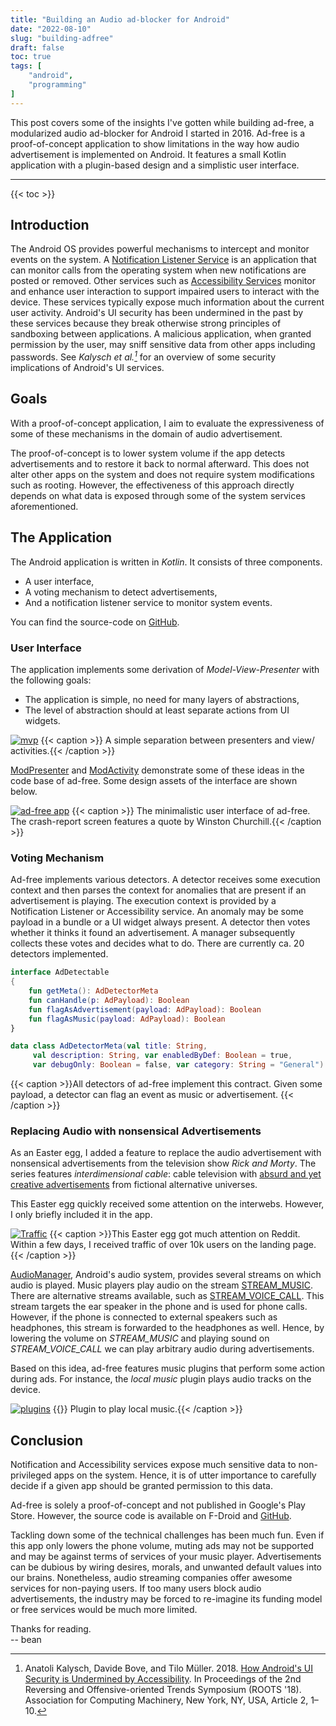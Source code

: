 ```yaml
---
title: "Building an Audio ad-blocker for Android"
date: "2022-08-10"
slug: "building-adfree"
draft: false
toc: true
tags: [
    "android",
    "programming"
]
---
```


This post covers some of the insights I've gotten while building ad-free, a
modularized audio ad-blocker for Android I started in 2016. Ad-free is a
proof-of-concept application to show limitations in the way how audio
advertisement is implemented on Android. It features a small Kotlin application
with a plugin-based design and a simplistic user interface. <!--more-->

---

{{< toc >}}

## Introduction
The Android OS provides powerful mechanisms to intercept and monitor events on
the system. A [Notification Listener Service]() is an application that can
monitor calls from the operating system when new notifications are posted or
removed. Other services such as [Accessibility Services]() monitor and enhance
user interaction to support impaired users to interact with the device. These
services typically expose much information about the current user activity.
Android's UI security has been undermined in the past by these services because
they break otherwise strong principles of sandboxing between applications. A
malicious application, when granted permission by the user, may sniff sensitive
data from other apps including passwords. See <cite> Kalysch et al.[^1]</cite>
for an overview of some security implications of Android's UI services.



[^1]: Anatoli Kalysch, Davide Bove, and Tilo Müller. 2018. [How Android's UI
    Security is Undermined by
    Accessibility](https://faui1-files.cs.fau.de/public/publications/a11y_final_version.pdf).
    In Proceedings of the 2nd Reversing and Offensive-oriented Trends Symposium
    (ROOTS '18). Association for Computing Machinery, New York, NY, USA, Article
    2, 1–10.


## Goals
With a proof-of-concept application, I aim to evaluate the expressiveness of
some of these mechanisms in the domain of audio advertisement.

The proof-of-concept is to lower system volume if the app detects advertisements
and to restore it back to normal afterward. This does not alter other apps on
the system and does not require system modifications such as rooting. However,
the effectiveness of this approach directly depends on what data is exposed
through some of the system services aforementioned.

## The Application
The Android application is written in _Kotlin_. It consists of three components.

- A user interface,
- A voting mechanism to detect advertisements,
- And a notification listener service to monitor system events.

You can find the source-code on
[GitHub](https://github.com/abertschi/ad-free/tree/master/app/src/main/java/ch/abertschi/adfree).

### User Interface

The application implements some derivation of _Model-View-Presenter_ with the
following goals:

- The application is simple, no need for many layers of abstractions,
- The level of abstraction should at least separate actions from UI widgets.

[![mvp](/blog/2022-08_adfree/mvp.svg#center)](/blog/2022-08_adfree/mvp.svg) {{<
caption >}} A simple separation between presenters and view/ activities.{{<
/caption >}}

[ModPresenter](https://github.com/abertschi/ad-free/blob/master/app/src/main/java/ch/abertschi/adfree/view/mod/ModPresenter.kt)
and
[ModActivity](https://github.com/abertschi/ad-free/blob/master/app/src/main/java/ch/abertschi/adfree/view/mod/ModActivity.kt)
demonstrate some of these ideas in the code base of ad-free. Some design assets
of the interface are shown below.

[![ad-free
app](/blog/2022-08_adfree/ad-free-screenshots.png)](/blog/2022-08_adfree/ad-free-screenshots.png)
{{< caption >}} 
The minimalistic user interface of ad-free. The crash-report screen
features a quote by Winston Churchill.{{< /caption >}}

### Voting Mechanism
Ad-free implements various detectors. A detector receives some execution context
and then parses the context for anomalies that are present if an advertisement
is playing. The execution context is provided by a Notification Listener or
Accessibility service. An anomaly may be some payload in a bundle or a UI widget
always present. A detector then votes whether it thinks it found an
advertisement. A manager subsequently collects these votes and decides what to
do. There are currently ca. 20 detectors implemented.


```kotlin
interface AdDetectable 
{
    fun getMeta(): AdDetectorMeta
    fun canHandle(p: AdPayload): Boolean
    fun flagAsAdvertisement(payload: AdPayload): Boolean
    fun flagAsMusic(payload: AdPayload): Boolean
}

data class AdDetectorMeta(val title: String, 
     val description: String, var enabledByDef: Boolean = true,
     var debugOnly: Boolean = false, var category: String = "General")
```
{{< caption >}}All detectors of ad-free implement this contract. Given some payload, a detector can flag an event as music or advertisement. {{< /caption >}}

### Replacing Audio with nonsensical Advertisements
As an Easter egg, I added a feature to replace the audio advertisement with
nonsensical advertisements from the television show _Rick and Morty_. The series
features _interdimensional cable_: cable television with [absurd and yet
creative advertisements](https://www.youtube.com/watch?v=6h58uT_BGV4) from
fictional alternative universes.

This Easter egg quickly received some attention on the interwebs. However, I only
briefly included it in the app.

[![Traffic](/blog/2022-08_adfree/19-11-17-traffic.png)](/blog/2022-08_adfree/19-11-17-traffic.png)
{{< caption >}}This Easter egg got much attention on Reddit. Within a few days,
I received traffic of over 10k users on the landing page.{{< /caption >}}

[AudioManager](https://developer.android.com/reference/android/media/AudioManager),
Android's audio system, provides several streams on which audio is played. Music
players play audio on the stream
[STREAM_MUSIC](https://developer.android.com/reference/android/media/AudioManager#STREAM_MUSIC).
There are alternative streams available, such as
[STREAM_VOICE_CALL](https://developer.android.com/reference/android/media/AudioManager#STREAM_VOICE_CALL).
This stream targets the ear speaker in the phone and is used for phone calls.
However, if the phone is connected to external speakers such as headphones, this
stream is forwarded to the headphones as well. Hence, by lowering the volume on
_STREAM\_MUSIC_ and playing sound on _STREAM\_VOICE\_CALL_ we can play arbitrary
audio during advertisements.

Based on this idea, ad-free features music plugins that perform some action during ads.
For instance, the _local music_ plugin plays audio tracks on the device.

[![plugins](/blog/2022-08_adfree/plugins.png#width70)](/blog/2022-08_adfree/plugins.png)
{{<caption >}} Plugin to play local music.{{< /caption >}}



## Conclusion
Notification and Accessibility services expose much sensitive data to
non-privileged apps on the system. Hence, it is of utter importance to
carefully decide if a given app should be granted permission to this data.

Ad-free is solely a proof-of-concept and not
published in Google's Play Store. However, the source code is available on
F-Droid and [GitHub](https://github.com/abertschi/ad-free).

Tackling down some of the technical challenges has been much fun. Even if this
app only lowers the phone volume, muting ads may not be supported and may be against
terms of services of your music player. Advertisements can be dubious by wiring
desires, morals, and unwanted default values into our brains. Nonetheless, audio
streaming companies offer awesome services for non-paying users. If too many
users block audio advertisements, the industry may be forced to re-imagine its
funding model or free services would be much more limited.


Thanks for reading.  
-- bean
